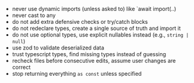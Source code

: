 - never use dynamic imports (unless asked to) like `await import(..)
- never cast to any
- do not add extra defensive checks or try/catch blocks
- do not redeclare types, create a single source of truth and import it
- do not use optional types, use explicit nullables instead (e.g., `string | null`)
- use zod to validate deserialized data
- trust typescript types, find missing types instead of guessing
- recheck files before consecutive edits, assume user changes are correct
- stop returning everything `as const` unless specified
